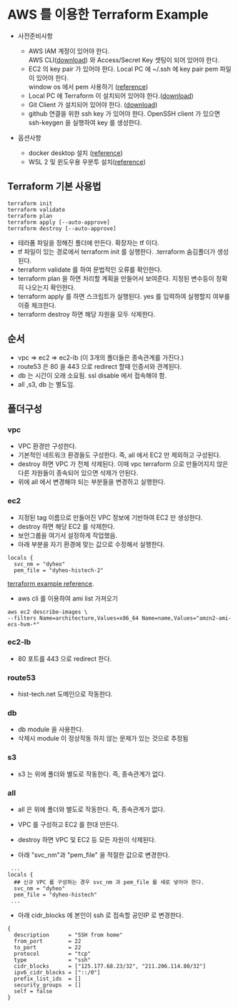 # AWS 를 이용한 Terraform Example
* 사전준비사항  
  * AWS IAM 계정이 있어야 한다.   
    AWS CLI([download](https://docs.aws.amazon.com/ko_kr/cli/latest/userguide/install-cliv2-windows.html)) 와 Access/Secret Key 셋팅이 되어 있어야 한다.  
  * EC2 의 key pair 가 있어야 한다.
    Local PC 에 ~/.ssh 에 key pair pem 파일이 있어야 한다.   
    window os 에서 pem 사용하기 ([reference](https://techsoda.net/windows10-pem-file-permission-settings/))  
  * Local PC 에 Terraform 이 설치되어 있어야 한다.([download](https://www.terraform.io/downloads.html))    
  * Git Client 가 설치되어 있어야 한다. ([download](https://git-scm.com/download))
  * github 연결을 위한 ssh key 가 있어야 한다. OpenSSH client 가 있으면 ssh-keygen 을 실행하여 key 를 생성한다.  

* 옵션사항
  * docker desktop 설치 ([reference](https://www.docker.com/products/docker-desktop))
  * WSL 2 및 윈도우용 우분투 설치([reference](https://docs.microsoft.com/ko-kr/windows/wsl/install-manual#step-4---download-the-linux-kernel-update-package))

## Terraform 기본 사용법
```
terraform init
terraform validate
terraform plan 
terraform apply [--auto-approve]
terraform destroy [--auto-approve]
```
* 테라폼 파일을 정해진 폴더에 만든다. 확장자는 tf 이다.
* tf 파일이 있는 경로에서 terraform init 를 실행한다. .terraform 숨김폴더가 생성된다.
* terraform validate 를 하여 문법적인 오류를 확인한다.
* terraform plan 을 하면 처리할 계획을 만들어서 보여준다. 지정된 변수등이 정확히 나오는지 확인한다.
* terraform apply 를 하면 스크립트가 실행된다. yes 를 입력하여 실행할지 여부를 이중 체크한다.
* terraform destroy 하면 해당 자원을 모두 삭제한다.

## 순서
* vpc => ec2 => ec2-lb  (이 3개의 폴더들은 종속관계를 가진다.)
* route53 은 80 을 443 으로 redirect 할때 인증서와 관계된다.
* db 는 시간이 오래 소요됨. ssl disable 에서 접속해야 함.
* all ,s3, db 는 별도임.

## 폴더구성
### vpc
* VPC 환경만 구성한다.
* 기본적인 네트워크 환경들도 구성한다. 즉, all 에서 EC2 만 제외하고 구성된다.
* destroy 하면 VPC 가 전체 삭제된다. 이때 vpc terraform 으로 만들어지지 않은 다른 자원들이 종속되어 있으면 삭제가 안된다.
* 위에 all 에서 변경해야 되는 부분들을 변경하고 실행한다.

### ec2
* 지정된 tag 이름으로 만들어진 VPC 정보에 기반하여 EC2 만 생성한다. 
* destroy 하면 해당 EC2 를 삭제한다.
* 보안그룹을 여기서 설정하게 작업했음.
* 아래 부분을 자기 환경에 맞는 값으로 수정해서 실행한다.
```
locals {
  svc_nm = "dyheo"
  pem_file = "dyheo-histech-2"
```
[terraform example reference](https://github.com/largezero/ecs-with-codepipeline-example-by-terraform).  
* aws cli 를 이용하여 ami list 가져오기
```
aws ec2 describe-images \ 
--filters Name=architecture,Values=x86_64 Name=name,Values="amzn2-ami-ecs-hvm-*"
```
### ec2-lb
* 80 포트를 443 으로 redirect 한다.

### route53
* hist-tech.net 도메인으로 작동한다.

### db
* db module 을 사용한다.
* 삭제시 module 이 정상작동 하지 않는 문제가 있는 것으로 추정됨

### s3
* s3 는 위에 폴더와 별도로 작동한다. 즉, 종속관계가 없다.

### all
* all 은 위에 폴더와 별도로 작동한다. 즉, 종속관계가 없다.
* VPC 를 구성하고 EC2 를 한대 만든다.
* destroy 하면 VPC 및 EC2 등 모든 자원이 삭제된다.

* 아래 "svc_nm"과 "pem_file" 을 적절한 값으로 변경한다.
```
 ...
locals {
  ## 신규 VPC 를 구성하는 경우 svc_nm 과 pem_file 를 새로 넣어야 한다.
  svc_nm = "dyheo"
  pem_file = "dyheo-histech"
 ...
```
* 아래 cidr_blocks 에 본인이 ssh 로 접속할 공인IP 로 변경한다.
```
{
  description      = "SSH from home"
  from_port        = 22
  to_port          = 22
  protocol         = "tcp"
  type             = "ssh"
  cidr_blocks      = ["125.177.68.23/32", "211.206.114.80/32"]
  ipv6_cidr_blocks = ["::/0"]
  prefix_list_ids  = []
  security_groups  = []
  self = false
}

```

